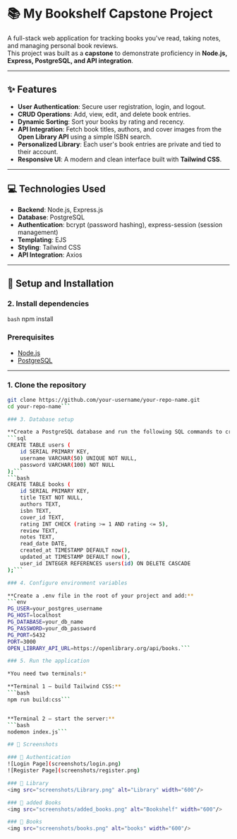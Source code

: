# 📚 My Bookshelf Capstone Project

A full-stack web application for tracking books you've read, taking notes, and managing personal book reviews.  
This project was built as a **capstone** to demonstrate proficiency in **Node.js, Express, PostgreSQL, and API integration**.

---

## ✨ Features

- **User Authentication**: Secure user registration, login, and logout.  
- **CRUD Operations**: Add, view, edit, and delete book entries.  
- **Dynamic Sorting**: Sort your books by rating and recency.  
- **API Integration**: Fetch book titles, authors, and cover images from the **Open Library API** using a simple ISBN search.  
- **Personalized Library**: Each user's book entries are private and tied to their account.  
- **Responsive UI**: A modern and clean interface built with **Tailwind CSS**.  

---

## 💻 Technologies Used

- **Backend**: Node.js, Express.js  
- **Database**: PostgreSQL  
- **Authentication**: bcrypt (password hashing), express-session (session management)  
- **Templating**: EJS  
- **Styling**: Tailwind CSS  
- **API Integration**: Axios  

---

## 🚀 Setup and Installation

### 2. Install dependencies
```bash```
npm install



### Prerequisites
- [Node.js](https://nodejs.org/)  
- [PostgreSQL](https://www.postgresql.org/)  

---

### 1. Clone the repository

```bash
git clone https://github.com/your-username/your-repo-name.git
cd your-repo-name```

### 3. Database setup

**Create a PostgreSQL database and run the following SQL commands to create tables:**
```sql
CREATE TABLE users (
    id SERIAL PRIMARY KEY,
    username VARCHAR(50) UNIQUE NOT NULL,
    password VARCHAR(100) NOT NULL
);```
```bash
CREATE TABLE books (
    id SERIAL PRIMARY KEY,
    title TEXT NOT NULL,
    authors TEXT,
    isbn TEXT,
    cover_id TEXT,
    rating INT CHECK (rating >= 1 AND rating <= 5),
    review TEXT,
    notes TEXT,
    read_date DATE,
    created_at TIMESTAMP DEFAULT now(),
    updated_at TIMESTAMP DEFAULT now(),
    user_id INTEGER REFERENCES users(id) ON DELETE CASCADE
);```

### 4. Configure environment variables

**Create a .env file in the root of your project and add:**
```env
PG_USER=your_postgres_username
PG_HOST=localhost
PG_DATABASE=your_db_name
PG_PASSWORD=your_db_password
PG_PORT=5432
PORT=3000
OPEN_LIBRARY_API_URL=https://openlibrary.org/api/books.```

### 5. Run the application

*You need two terminals:*

**Terminal 1 – build Tailwind CSS:**
```bash
npm run build:css```


**Terminal 2 – start the server:**
```bash
nodemon index.js```

## 📸 Screenshots

### 🔐 Authentication
![Login Page](screenshots/login.png)  
![Register Page](screenshots/register.png)

### 📖 Library
<img src="screenshots/Library.png" alt="Library" width="600"/>

### 📖 added Books
<img src="screenshots/added_books.png" alt="Bookshelf" width="600"/>

### 📖 Books
<img src="screenshots/books.png" alt="books" width="600"/>


